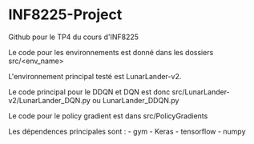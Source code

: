 # INF8225-Project
Github pour le TP4 du cours d'INF8225

Le code pour les environnements est donné dans les dossiers src/<env_name>

L'environnement principal testé est LunarLander-v2.

Le code principal pour le DDQN et DQN est donc src/LunarLander-v2/LunarLander_DQN.py ou LunarLander_DDQN.py

Le code pour le policy gradient est dans src/PolicyGradients

Les dépendences principales sont : 
	- gym
	- Keras
	- tensorflow
	- numpy
